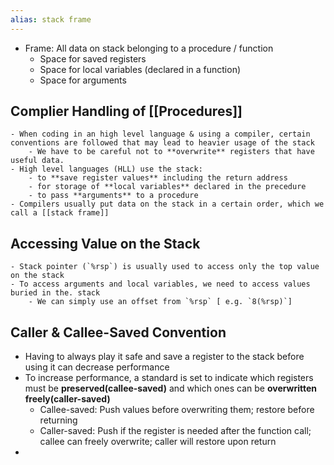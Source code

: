 ```yaml
---
alias: stack frame
---
```


- Frame: All data on stack belonging to a procedure / function
	- Space for saved registers
	- Space for local variables (declared in a function)
	- Space for arguments
## Complier Handling of [[Procedures]]
	- When coding in an high level language & using a compiler, certain conventions are followed that may lead to heavier usage of the stack
		- We have to be careful not to **overwrite** registers that have useful data.
	- High level languages (HLL) use the stack:
		- to **save register values** including the return address
		- for storage of **local variables** declared in the precedure
		- to pass **arguments** to a procedure
	- Compilers usually put data on the stack in a certain order, which we call a [[stack frame]]
## Accessing Value on the Stack
	- Stack pointer (`%rsp`) is usually used to access only the top value on the stack
	- To access arguments and local variables, we need to access values buried in the. stack
		- We can simply use an offset from `%rsp` [ e.g. `8(%rsp)`]
## Caller & Callee-Saved Convention
- Having to always play it safe and save a register to the stack before using it can decrease performance
- To increase performance, a standard is set to indicate which registers must be **preserved(callee-saved)** and which ones can be **overwritten freely(caller-saved)**
	- Callee-saved: Push values before overwriting them; restore before returning
	- Caller-saved: Push if the register is needed after the function call; callee can freely overwrite; caller will restore upon return
-